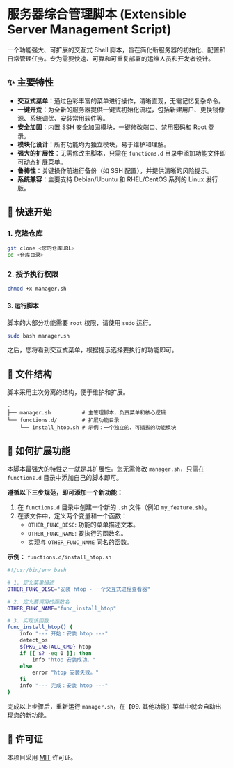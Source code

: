 
# 服务器综合管理脚本 (Extensible Server Management Script)

一个功能强大、可扩展的交互式 Shell 脚本，旨在简化新服务器的初始化、配置和日常管理任务。专为需要快速、可靠和可重复部署的运维人员和开发者设计。

## ✨ 主要特性

* **交互式菜单**：通过色彩丰富的菜单进行操作，清晰直观，无需记忆复杂命令。
* **一键开荒**：为全新的服务器提供一键式初始化流程，包括新建用户、更换镜像源、系统调优、安装常用软件等。
* **安全加固**：内置 SSH 安全加固模块，一键修改端口、禁用密码和 Root 登录。
* **模块化设计**：所有功能均为独立模块，易于维护和理解。
* **强大的扩展性**：无需修改主脚本，只需在 `functions.d` 目录中添加功能文件即可动态扩展菜单。
* **鲁棒性**：关键操作前进行备份（如 SSH 配置），并提供清晰的风险提示。
* **系统兼容**：主要支持 Debian/Ubuntu 和 RHEL/CentOS 系列的 Linux 发行版。

## 🚀 快速开始

### 1. 克隆仓库

```bash
git clone <您的仓库URL>
cd <仓库目录>
```

### 2. 授予执行权限

```bash
chmod +x manager.sh
```

#### 3. 运行脚本

脚本的大部分功能需要 `root` 权限，请使用 `sudo` 运行。

```bash
sudo bash manager.sh
```

之后，您将看到交互式菜单，根据提示选择要执行的功能即可。

## 📁 文件结构

脚本采用主次分离的结构，便于维护和扩展。

```shell
.
├── manager.sh          # 主管理脚本，负责菜单和核心逻辑
└── functions.d/        # 扩展功能目录
    └── install_htop.sh # 示例：一个独立的、可插拔的功能模块
```

## 🔧 如何扩展功能

本脚本最强大的特性之一就是其扩展性。您无需修改 `manager.sh`，只需在 `functions.d` 目录中添加自己的脚本即可。

**遵循以下三步规范，即可添加一个新功能：**

1. 在 `functions.d` 目录中创建一个新的 `.sh` 文件（例如 `my_feature.sh`）。
2. 在该文件中，定义两个变量和一个函数：
    * `OTHER_FUNC_DESC`: 功能的菜单描述文本。
    * `OTHER_FUNC_NAME`: 要执行的函数名。
    * 实现与 `OTHER_FUNC_NAME` 同名的函数。

**示例：** `functions.d/install_htop.sh`

```bash
#!/usr/bin/env bash

# 1. 定义菜单描述
OTHER_FUNC_DESC="安装 htop - 一个交互式进程查看器"

# 2. 定义要调用的函数名
OTHER_FUNC_NAME="func_install_htop"

# 3. 实现该函数
func_install_htop() {
    info "--- 开始：安装 htop ---"
    detect_os
    ${PKG_INSTALL_CMD} htop
    if [[ $? -eq 0 ]]; then
        info "htop 安装成功。"
    else
        error "htop 安装失败。"
    fi
    info "--- 完成：安装 htop ---"
}
```

完成以上步骤后，重新运行 `manager.sh`，在【99. 其他功能】菜单中就会自动出现您的新功能。

## 📄 许可证

本项目采用 [MIT](https://opensource.org/licenses/MIT) 许可证。
